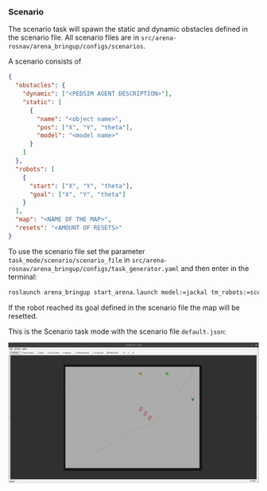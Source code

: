 ### Scenario

The scenario task will spawn the static and dynamic obstacles defined in the scenario file. All scenario files are in `src/arena-rosnav/arena_bringup/configs/scenarios`.

A scenario consists of 
```json
{
  "obstacles": {
    "dynamic": ["<PEDSIM AGENT DESCRIPTION>"],
    "static": [
      {
        "name": "<object name>",
        "pos": ["X", "Y", "theta"],
        "model": "<model name>"
      }
    ]
  },
  "robots": [
    {
      "start": ["X", "Y", "theta"],
      "goal": ["X", "Y", "theta"]
    }
  ],
  "map": "<NAME OF THE MAP>",
  "resets": "<AMOUNT OF RESETS>"
}
```

To use the scenario file set the parameter `task_mode/scenario/scenario_file` in `src/arena-rosnav/arena_bringup/configs/task_generator.yaml` and then enter in the terminal:

```bash
roslaunch arena_bringup start_arena.launch model:=jackal tm_robots:=scenario tm_obstacles:=scenario
```

If the robot reached its goal defined in the scenario file the map will be resetted. 

This is the Scenario task mode with the scenario file `default.json`:

![Scenario{}](./gifs/scenario.gif) 